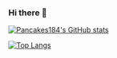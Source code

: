 ### Hi there 👋

[![Pancakes184's GitHub stats](https://github-readme-stats.vercel.app/api?username=Pancakes184&layout=compact&theme=tokyonight)](https://github.com/Pancakes184/github-readme-stats)

[![Top Langs](https://github-readme-stats-iota-gray-59.vercel.app/api/top-langs/?username=Pancakes184&layout=compact&theme=tokyonight)](https://github.com/anuraghazra/github-readme-stats)

